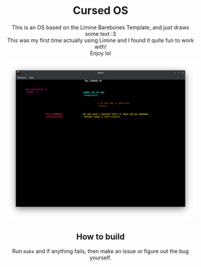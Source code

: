 <div align="center">
<h1>Cursed OS</h1>
<p>This is an OS based on the Limine Barebones Template, and just
draws some text :3<br>
This was my first time actually using Limine and I found it quite fun to work with!<br>
Enjoy lol</p>
<img src="media/os.png">

<h2>How to build</h2>
<p>Run <code>make</code> and if anything fails, then make an issue or figure out the bug yourself.</p>
</div>